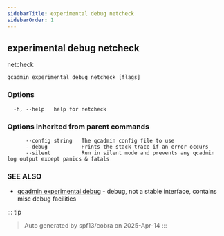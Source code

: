 ```yaml
---
sidebarTitle: experimental debug netcheck
sidebarOrder: 1
---
```


## experimental debug netcheck

netcheck

```
qcadmin experimental debug netcheck [flags]
```

### Options

```
  -h, --help   help for netcheck
```

### Options inherited from parent commands

```
      --config string   The qcadmin config file to use
      --debug           Prints the stack trace if an error occurs
      --silent          Run in silent mode and prevents any qcadmin log output except panics & fatals
```

### SEE ALSO

* [qcadmin experimental debug](experimental_debug.md)	 - debug, not a stable interface, contains misc debug facilities

::: tip
>Auto generated by spf13/cobra on 2025-Apr-14
:::